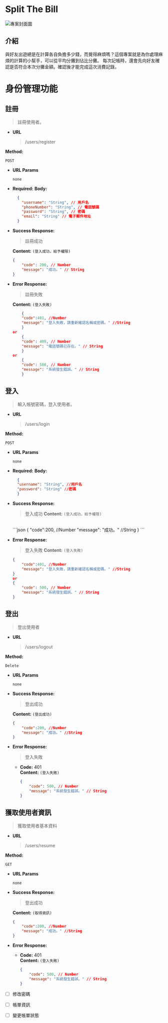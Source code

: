 # **Split The Bill** 
![專案封面圖](logs/splitTheBill.webp)

## **介紹**
與好友出遊總是在計算各自負擔多少錢，而覺得麻煩嗎？這個專案就是為你處理麻煩的計算的小幫手，可以從平均分攤到佔比分攤。
每次記帳時，還會先向好友確認是否符合本次分攤金額。確認後才能完成這次消費記錄。

# **身份管理功能**

## **註冊**
>註冊使用者。

- **URL**
  >/users/register

 **Method:**

  `POST`
- **URL Params**

  `none`

- **Required:**
      **Body:**

    ```json
      {
        "username": "String", // 用戶名
        "phoneNumber": "String", // 電話號碼
        "password": "String", // 密碼
        "email": "String" // 電子郵件地址
      }
    ```

- **Success Response:**
  >註冊成功

    **Content:**
    `(登入成功，給予權限)`
    <br />
    ```json
    {
        "code": 200, // Number
        "message": "成功。" // String
    }

    ```

- **Error Response:**
  >註冊失敗

    **Content:**
    `(登入失敗)`
    ```json
        {
        "code":401, //Number
        "message": "登入失敗，請重新確認名稱或密碼。" //String
        }
    or
        {
        "code": 409, // Number
        "message": "電話號碼已存在。" // String
        }
    or
        {
        "code": 500, // Number
        "message": "系統發生錯誤。" // String
        }

    ```

## **登入**
>輸入帳號密碼，登入使用者。

- **URL**
  >/users/login

 **Method:**

  `POST`
- **URL Params**

  `none`

- **Required:**
      **Body:**

    ```json
      {
      "username": "String", //用戶名
      "password": "String" //密碼
      }
    ```

- **Success Response:**
  >登入成功
    **Content:**
    `(登入成功，給予權限)`
    <br />
    ```json
    {
        "code":200, //Number
        "message": "成功。" //String
    }
    ```

- **Error Response:**
  >登入失敗
    **Content:**
    `(登入失敗)`
    ```json
    {
        "code":401, //Number
        "message": "登入失敗，請重新確認名稱或密碼。" //String
    }
    or
    {
        "code": 500, // Number
        "message": "系統發生錯誤。" // String
    }
    ```



## **登出**
>登出使用者

- **URL**
  >/users/logout

 **Method:**

  `Delete`
- **URL Params**

  `none`

- **Success Response:**
  >登出成功

    **Content:**
    `(登出成功)`
    <br />
    ```json
    {
        "code":200, //Number
        "message": "成功。" //String
    }
    ```

- **Error Response:**
  >登入失敗
  - **Code:** 401 <br />
    **Content:**
    `(登入失敗)`
    ```json
    {
        "code": 500, // Number
        "message": "系統發生錯誤。" // String
    }
    ```



<!-- TODO:補上相關response -->
## **獲取使用者資訊**
>獲取使用者基本資料

- **URL**
  >/users/resume

 **Method:**

  `GET`
- **URL Params**

  `none`

- **Success Response:**
  >登出成功

    **Content:**
    `(取得資訊)`
    <br />
    ```json
    {
        "code":200, //Number
        "message": "成功。" //String
    }
    ```

- **Error Response:**
  >
  - **Code:** 401 <br />
    **Content:**
    `(登入失敗)`
    ```json
    {
        "code": 500, // Number
        "message": "系統發生錯誤。" // String
    }
    ```


- [ ] 修改密碼
- [ ] 帳單資訊
- [ ] 變更帳單狀態




